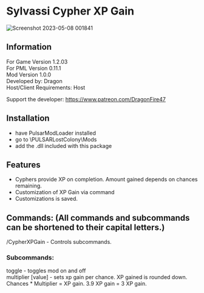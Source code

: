 # Sylvassi Cypher XP Gain

![Screenshot 2023-05-08 001841](https://user-images.githubusercontent.com/46509577/236760471-5e3e9cc3-c76a-4db0-b7de-44827e7237eb.png)


## Information
For Game Version 1.2.03  
For PML Version 0.11.1  
Mod Version 1.0.0  
Developed by: Dragon  
Host/Client Requirements: Host

Support the developer: https://www.patreon.com/DragonFire47


## Installation 
- have PulsarModLoader installed  
- go to \PULSARLostColony\Mods  
- add the .dll included with this package

## Features
- Cyphers provide XP on completion. Amount gained depends on chances remaining.
- Customization of XP Gain via command
- Customizations is saved.

## Commands: (All commands and subcommands can be shortened to their capital letters.)  
/CypherXPGain - Controls subcommands.

### Subcommands:
toggle - toggles mod on and off  
multiplier [value] - sets xp gain per chance. XP gained is rounded down. Chances * Multiplier = XP gain. 3.9 XP gain = 3 XP gain.
